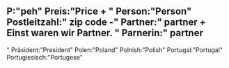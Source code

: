 P:"peh"
Preis:"Price
+
"
Person:"Person"
Postleitzahl:"
zip code
-"
Partner:"
partner
+
Einst waren wir Partner.
"
Parnerin:"
partner
-
"
Präsident:"President"
Polen:"Poland"
Polnish:"Polish"
Portugal:"Portugal"
Portugiesisch:"Portugese"